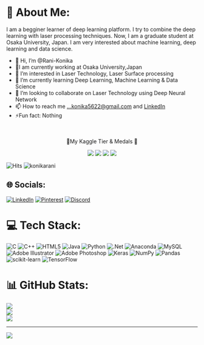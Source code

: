 # 💫 About Me:

I am a begginer learner of deep learning platform. I try to combine the deep learning with laser processing techniques. Now, I am a graduate student at Osaka University, Japan. I am very interested about machine learning, deep learning and data science.

- 👋 Hi, I’m @Rani-Konika
- 🔭I am currently working at Osaka University,Japan
- 👀 I’m interested in Laser Technology, Laser Surface processing
- 🌱 I’m currently learning Deep Learning, Machine Learning & Data Science
- 💞️ I’m looking to collaborate on Laser Technology using Deep Neural Network
- 📫 How to reach me ...konika5622@gmail.com and [LinkedIn](https://www.linkedin.com/in/konika-sarker-abaa03224/) 
- ⚡Fun fact: Nothing
<p align="center">

  <br/>
  <p align="center">🥇My Kaggle Tier & Medals 🥇</p>
 
</p>

<p align="center">
  <img src="https://road-to-kaggle-grandmaster.vercel.app/api/badges/mejbahahammad/competition/light&quot"; />
  <img src="https://road-to-kaggle-grandmaster.vercel.app/api/badges/mejbahahammad/dataset/light&quot"; />
  <img src="https://road-to-kaggle-grandmaster.vercel.app/api/badges/mejbahahammad/notebook/light&quot"; />
  <img src="https://road-to-kaggle-grandmaster.vercel.app/api/badges/mejbahahammad/discussion/light&quot"; />
</p>


![Hits](https://hits.seeyoufarm.com/api/count/incr/badge.svg?url=https%3A%2F%2Fgithub.com%2Fkonikarani%2Fkaggle-badge&count_bg=%23DDAA17&title_bg=%23555555&icon=&icon_color=%23E7E7E7&title=hits&edge_flat=false)
![konikarani](https://road-to-kaggle-grandmaster.vercel.app/api/simple/konikarani)

<!---
Rani-Konika/Rani-Konika is a ✨ special ✨ repository because its `README.md` (this file) appears on your GitHub profile.
You can click the Preview link to take a look at your changes.
--->

## 🌐 Socials:
 [![LinkedIn](https://img.shields.io/badge/LinkedIn-%230077B5.svg?logo=linkedin&logoColor=white)](https://www.linkedin.com/in/konika-sarker-abaa03224/) 
 [![Pinterest](https://img.shields.io/badge/Pinterest-%23E60023.svg?logo=Pinterest&logoColor=white)](https://pinterest.com/konika5622) [![Discord](https://img.shields.io/badge/Discord-%237289DA.svg?logo=discord&logoColor=white)](https://discord.com/channels/1024505805673869322/1024505805673869324) 

# 💻 Tech Stack:
![C](https://img.shields.io/badge/c-%2300599C.svg?style=for-the-badge&logo=c&logoColor=white) ![C++](https://img.shields.io/badge/c++-%2300599C.svg?style=for-the-badge&logo=c%2B%2B&logoColor=white) ![HTML5](https://img.shields.io/badge/html5-%23E34F26.svg?style=for-the-badge&logo=html5&logoColor=white) ![Java](https://img.shields.io/badge/java-%23ED8B00.svg?style=for-the-badge&logo=java&logoColor=white) ![Python](https://img.shields.io/badge/python-3670A0?style=for-the-badge&logo=python&logoColor=ffdd54) ![.Net](https://img.shields.io/badge/.NET-5C2D91?style=for-the-badge&logo=.net&logoColor=white) ![Anaconda](https://img.shields.io/badge/Anaconda-%2344A833.svg?style=for-the-badge&logo=anaconda&logoColor=white) ![MySQL](https://img.shields.io/badge/mysql-%2300f.svg?style=for-the-badge&logo=mysql&logoColor=white) ![Adobe Illustrator](https://img.shields.io/badge/adobeillustrator-%23FF9A00.svg?style=for-the-badge&logo=adobeillustrator&logoColor=white) ![Adobe Photoshop](https://img.shields.io/badge/adobephotoshop-%2331A8FF.svg?style=for-the-badge&logo=adobephotoshop&logoColor=white) ![Keras](https://img.shields.io/badge/Keras-%23D00000.svg?style=for-the-badge&logo=Keras&logoColor=white) ![NumPy](https://img.shields.io/badge/numpy-%23013243.svg?style=for-the-badge&logo=numpy&logoColor=white) ![Pandas](https://img.shields.io/badge/pandas-%23150458.svg?style=for-the-badge&logo=pandas&logoColor=white) ![scikit-learn](https://img.shields.io/badge/scikit--learn-%23F7931E.svg?style=for-the-badge&logo=scikit-learn&logoColor=white) ![TensorFlow](https://img.shields.io/badge/TensorFlow-%23FF6F00.svg?style=for-the-badge&logo=TensorFlow&logoColor=white)
# 📊 GitHub Stats:
![](https://github-readme-stats.vercel.app/api?username=Konika&theme=dark&hide_border=false&include_all_commits=true&count_private=false)<br/>
![](https://github-readme-streak-stats.herokuapp.com/?user=Konika&theme=dark&hide_border=false)<br/>
![](https://github-readme-stats.vercel.app/api/top-langs/?username=Konika&theme=dark&hide_border=false&include_all_commits=true&count_private=false&layout=compact)

---
[![](https://visitcount.itsvg.in/api?id=Konika&icon=7&color=10)](https://visitcount.itsvg.in)




